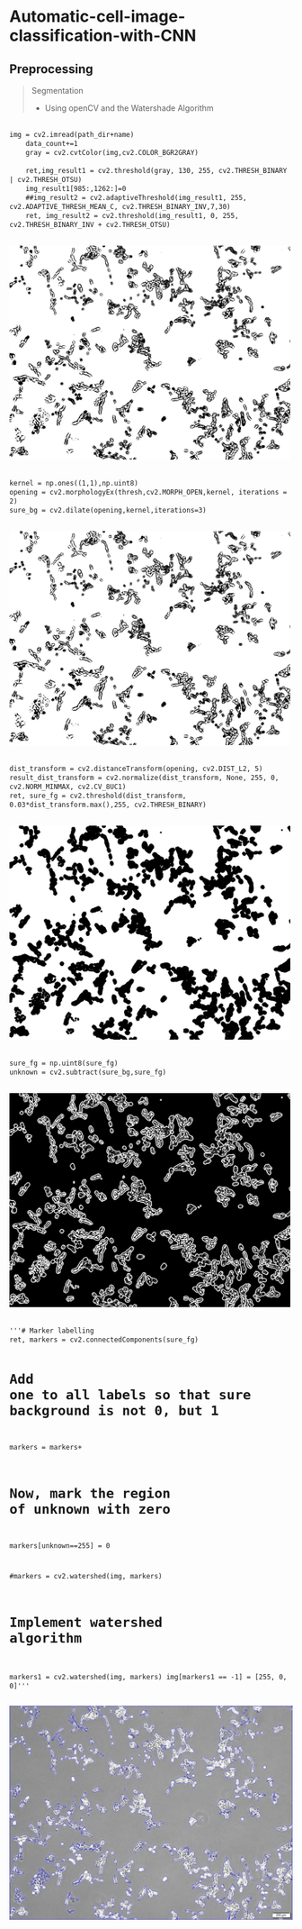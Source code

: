 # Automatic-cell-image-classification-with-CNN

## Preprocessing
> Segmentation
>    * Using openCV and the Watershade Algorithm

<pre>
<code>
img = cv2.imread(path_dir+name)
    data_count+=1
    gray = cv2.cvtColor(img,cv2.COLOR_BGR2GRAY)

    ret,img_result1 = cv2.threshold(gray, 130, 255, cv2.THRESH_BINARY | cv2.THRESH_OTSU)
    img_result1[985:,1262:]=0
    ##img_result2 = cv2.adaptiveThreshold(img_result1, 255, cv2.ADAPTIVE_THRESH_MEAN_C, cv2.THRESH_BINARY_INV,7,30)
    ret, img_result2 = cv2.threshold(img_result1, 0, 255, cv2.THRESH_BINARY_INV + cv2.THRESH_OTSU)
</code>
</pre>
<img src="./img/img1.jpg" width="500" height="380">
<pre>
<code>
kernel = np.ones((1,1),np.uint8)
opening = cv2.morphologyEx(thresh,cv2.MORPH_OPEN,kernel, iterations = 2)
sure_bg = cv2.dilate(opening,kernel,iterations=3)
</code>
</pre>
<img src="./img/img2.jpg" width="500" height="380">
<pre>
<code>
dist_transform = cv2.distanceTransform(opening, cv2.DIST_L2, 5)
result_dist_transform = cv2.normalize(dist_transform, None, 255, 0, cv2.NORM_MINMAX, cv2.CV_8UC1)
ret, sure_fg = cv2.threshold(dist_transform, 0.03*dist_transform.max(),255, cv2.THRESH_BINARY)
</code>
</pre>
<img src="./img/img3.jpg" width="500" height="380">
<pre>
<code>
sure_fg = np.uint8(sure_fg)
unknown = cv2.subtract(sure_bg,sure_fg)
</code>
</pre>
<img src="./img/img4.jpg" width="500" height="380">
<pre>
<code>
'''# Marker labelling
ret, markers = cv2.connectedComponents(sure_fg)

# Add one to all labels so that sure background is not 0, but 1
markers = markers+

# Now, mark the region of unknown with zero
markers[unknown==255] = 0

#markers = cv2.watershed(img, markers)

# Implement watershed algorithm
markers1 = cv2.watershed(img, markers)
img[markers1 == -1] = [255, 0, 0]'''
</code>
</pre>
![Alt text](./img/watershed_example.jpg "segmentation_example")
